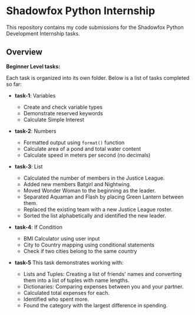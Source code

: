 # Shadowfox Python Internship

This repository contains my code submissions for the Shadowfox Python Development Internship tasks.

## Overview

**Beginner Level tasks:**

Each task is organized into its own folder. Below is a list of tasks completed so far:

- **task-1**: Variables  
  - Create and check variable types  
  - Demonstrate reserved keywords  
  - Calculate Simple Interest  

- **task-2**: Numbers  
  - Formatted output using `format()` function  
  - Calculate area of a pond and total water content  
  - Calculate speed in meters per second (no decimals)

- **task-3**: List
  - Calculated the number of members in the Justice League.
  - Added new members Batgirl and Nightwing.
  - Moved Wonder Woman to the beginning as the leader.
  - Separated Aquaman and Flash by placing Green Lantern between them.
  - Replaced the existing team with a new Justice League roster.
  - Sorted the list alphabetically and identified the new leader.

- **task-4**: If Condition
  - BMI Calculator using user input  
  - City to Country mapping using conditional statements  
  - Check if two cities belong to the same country

- **task-5**
  This task demonstrates working with:

  - Lists and Tuples: Creating a list of friends' names and converting them into a list of tuples with name lengths.
  - Dictionaries: Comparing expenses between you and your partner.
  - Calculated total expenses for each.
  - Identified who spent more.
  - Found the category with the largest difference in spending.


 
